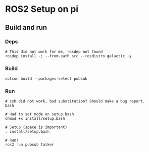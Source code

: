 # ROS2 Setup on pi

## Build and run

### Deps

```shell
# This did not work for me, rosdep not found
rosdep install -i --from-path src --rosdistro galactic -y
```

### Build

```shell
colcon build --packages-select pubsub
```

### Run

```shell
# zsh did not work, bad substitution? Should make a bug report.
bash

# Had to set mode on setup.bash
chmod +x install/setup.bash

# Setup (space is important)
. install/setup.bash

# Run!
ros2 run pubsub talker
```
